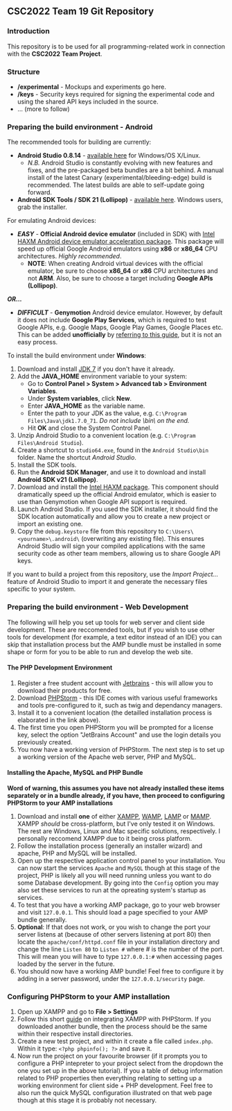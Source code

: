 ## CSC2022 Team 19 Git Repository

### Introduction
This repository is to be used for all programming-related work in connection with the **CSC2022 Team Project**.

### Structure 
* **/experimental** - Mockups and experiments go here.
* **/keys** - Security keys required for signing the experimental code and using the shared API keys included in the source.
* ... (more to follow)

### Preparing the build environment - Android
The recommended tools for building are currently:

* **Android Studio 0.8.14** - [available here](http://tools.android.com/download/studio/canary/latest) for Windows/OS X/Linux.
  * *N.B.* Android Studio is constantly evolving with new features and fixes, and the pre-packaged beta bundles are a bit behind. A manual install of the latest Canary (experimental/bleeding-edge) build is recommended. The latest builds are able to self-update going forward.
* **Android SDK Tools / SDK 21 (Lollipop)** - [available here](https://developer.android.com/sdk/index.html). Windows users, grab the installer.

For emulating Android devices:

* ***EASY*** - **Official Android device emulator** (included in SDK) with [Intel HAXM Android device emulator acceleration package](https://software.intel.com/en-us/android/articles/intel-hardware-accelerated-execution-manager). This package will speed up official Google Android emulators using **x86** or **x86_64** CPU architectures. *Highly recommended*.
  * **NOTE**: When creating Android virtual devices with the official emulator, be sure to choose **x86_64** or **x86** CPU architectures and not **ARM**. Also, be   sure to choose a target including **Google APIs (Lollipop)**.

***OR...***

* ***DIFFICULT*** - **Genymotion** Android device emulator. However, by default it does not include **Google Play Services**, which is required to test Google APIs, e.g. Google Maps, Google Play Games, Google Places etc. This can be added **unofficially** by [referring to this guide](https://gist.github.com/wbroek/9321145), but it is not an easy process.

To install the build environment under **Windows**:

1. Download and install [JDK 7](http://www.oracle.com/technetwork/java/javase/downloads/jdk7-downloads-1880260.html) if you don't have it already.
2. Add the **JAVA_HOME** environment variable to your system:
   * Go to **Control Panel > System > Advanced tab > Environment Variables**.
   * Under **System variables**, click **New**.
   * Enter **JAVA_HOME** as the variable name.
   * Enter the path to your JDK as the value, e.g. `C:\Program Files\Java\jdk1.7.0_71`. *Do not include \bin\ on the end.*
   * Hit **OK** and close the System Control Panel.
3. Unzip Android Studio to a convenient location (e.g. `C:\Program Files\Android Studio`).
4. Create a shortcut to `studio64.exe`, found in the `Android Studio\bin` folder. Name the shortcut *Android Studio*.
5. Install the SDK tools.
6. Run the **Android SDK Manager**, and use it to download and install **Android SDK v21 (Lollipop)**.
7. Download and install the [Intel HAXM package](https://software.intel.com/en-us/android/articles/intel-hardware-accelerated-execution-manager). This component should dramatically speed up the official Android emulator, which is easier to use than Genymotion when Google API support is required.
8. Launch Android Studio. If you used the SDK installer, it should find the SDK location automatically and allow you to create a new project or import an existing one.
9. Copy the `debug.keystore` file from this repository to `C:\Users\<yourname>\.android\` (overwriting any existing file). This ensures Android Studio will sign your compiled applications with the same security code as other team members, allowing us to share Google API keys.

If you want to build a project from this repository, use the *Import Project...* feature of Android Studio to import it and generate the necessary files specific to your system.

### Preparing the build environment - Web Development
The following will help you set up tools for web server and client side development. These are reccomended tools, but if you wish to use other tools for development (for example, a text editor instead of an IDE) you can skip that installation process but the AMP bundle must be installed in some shape or form for you to be able to run and develop the web site.

#### The PHP Development Environment

1. Register a free student account with [Jetbrains](https://www.jetbrains.com/estore/students) - this will allow you to download their products for free.
2. Download [PHPStorm](http://www.jetbrains.com/phpstorm/download) - this IDE comes with various useful frameworks and tools pre-configured to it, such as twig and dependancy managers. 
3. Install it to a convenient location (the detailled installation process is elaborated in the link above). 
4. The first time you open PHPStorm you will be prompted for a license key, select the option "JetBrains Account" and use the login details you previously created.
5. You now have a working version of PHPStorm. The next step is to set up a working version of the Apache web server, PHP and MySQL.

#### Installing the Apache, MySQL and PHP Bundle
**Word of warning, this assumes you have not already installed these items separately or in a bundle already, if you have, then proceed to configuring PHPStorm to your AMP installations**

1. Download and install **one** of either [XAMPP](https://www.apachefriends.org/index.html), [WAMP](http://www.wampserver.com/en/), [LAMP](http://lamphowto.com/) or [MAMP](http://www.mamp.info/en/). XAMPP *should* be cross-platform, but I've only tested it on Windows. The rest are Windows, Linux and Mac specific solutions, respectively. I personally reccomend XAMPP due to it being cross platform. 
2. Follow the installation process (generally an installer wizard) and apache, PHP and MySQL will be installed.
3. Open up the respective application control panel to your installation. You can now start the services `Apache` and `MySQL` though at this stage of the project, PHP is likely all you will need running unless you want to do some Database development. By going into the `Config` option you may also set these services to run at the opreating system's startup as services.
4. To test that you have a working AMP package, go to your web browser and visit `127.0.0.1`. This should load a page specified to your AMP bundle generally.
5. **Optional**: If that does not work, or you wish to change the port your server listens at (because of other servers listening at port 80) then locate the `apache/conf/httpd.conf` file in your installation directory and change the line `Listen 80` to `Listen #` where # is the number of the port. This will mean you will have to type `127.0.0.1:#` when accessing pages loaded by the server in the future.
6. You should now have a working AMP bundle! Feel free to configure it by adding in a server password, under the `127.0.0.1/security` page.

### Configuring PHPStorm to your AMP installation

1. Open up XAMPP and go to **File > Settings**
2. Follow this short [guide](https://confluence.jetbrains.com/display/PhpStorm/Installing+and+Configuring+XAMPP+with+PhpStorm+IDE#InstallingandConfiguringXAMPPwithPhpStormIDE-IntegratingthePHPexecutable) on integrating XAMPP with PHPStorm. If you downloaded another bundle, then the process should be the same within their respective install directories.
3. Create a new test project, and within it create a file called `index.php`. Within it type: `<?php phpinfo(); ?>` and save it.
4. Now run the project on your favourite browser (if it prompts you to configure a PHP intepreter to your project select from the dropdown the one you set up in the above tutorial). If you a table of debug information related to PHP properties then everything relating to setting up a working environment for client side + PHP development. Feel free to also run the quick MySQL configuration illustrated on that web page though at this stage it is probably not necessary.
